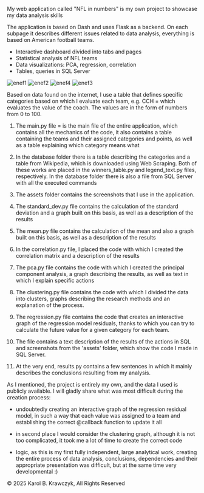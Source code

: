 My web application called "NFL in numbers" is my own project to showcase my data analysis skills

The application is based on Dash and uses Flask as a backend. On each subpage it describes different issues related to data analysis, everything is based on American football teams.

- Interactive dashboard divided into tabs and pages
- Statistical analysis of NFL teams
- Data visualizations: PCA, regression, correlation
- Tables, queries in SQL Server

![enef1](https://github.com/user-attachments/assets/8a043ecf-6cff-48b3-badd-a90170fdb818)
![enef2](https://github.com/user-attachments/assets/1859be51-4ef7-4523-8235-7e3382852e46)
![enef4](https://github.com/user-attachments/assets/6908e06a-40cc-4be6-aaf2-265749e3833a)
![enef3](https://github.com/user-attachments/assets/9820b302-3d80-40f6-8069-70811ae6658c)


Based on data found on the internet, I use a table that defines specific categories based on which I evaluate each team, e.g. CCH = which evaluates the value of the coach. The values ​​are in the form of numbers from 0 to 100.

1. The main.py file = is the main file of the entire application, which contains all the mechanics of the code, it also contains a table containing the teams and their assigned categories and points, as well as a table explaining which category means what

2. In the database folder there is a table describing the categories and a table from Wikipedia, which is downloaded using Web Scraping. Both of these works are placed in the winners_table.py and legend_text.py files, respectively. In the database folder there is also a file from SQL Server with all the executed commands

3. The assets folder contains the screenshots that I use in the application.

4. The standard_dev.py file contains the calculation of the standard deviation and a graph built on this basis, as well as a description of the results

5. The mean.py file contains the calculation of the mean and also a graph built on this basis, as well as a description of the results

6. In the correlation.py file, I placed the code with which I created the correlation matrix and a description of the results

7. The pca.py file contains the code with which I created the principal component analysis, a graph describing the results, as well as text in which I explain specific actions

8. The clustering.py file contains the code with which I divided the data into clusters, graphs describing the research methods and an explanation of the process.

9. The regression.py file contains the code that creates an interactive graph of the regression model residuals, thanks to which you can try to calculate the future value for a given category for each team.

10. The file contains a text description of the results of the actions in SQL and screenshots from the 'assets' folder, which show the code I made in SQL Server.

11. At the very end, results.py contains a few sentences in which it mainly describes the conclusions resulting from my analysis.

As I mentioned, the project is entirely my own, and the data I used is publicly available. I will gladly share what was most difficult during the creation process:
- undoubtedly creating an interactive graph of the regression residual model, in such a way that each value was assigned to a team and establishing the correct @callback function to update it all

- in second place I would consider the clustering graph, although it is not too complicated, it took me a lot of time to create the correct code

- logic, as this is my first fully independent, large analytical work, creating the entire process of data analysis, conclusions, dependencies and their appropriate presentation was difficult, but at the same time very developmental :)

© 2025 Karol B. Krawczyk, All Rights Reserved
